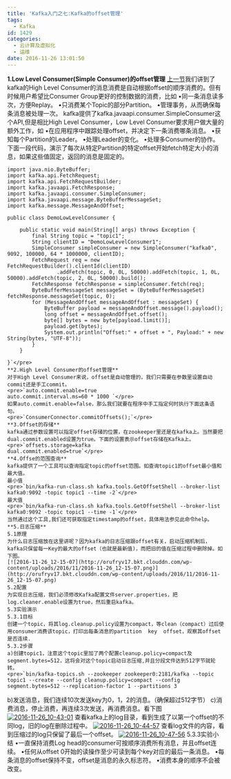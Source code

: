 ```yaml
---
title: 'Kafka入门之七:Kafka的offset管理'
tags:
  - Kafka
id: 1429
categories:
  - 云计算及虚拟化
  - 运维
date: 2016-11-26 13:01:50
---
```


**1.Low Level Consumer(Simple Consumer)的offset管理**
[上一节](http://blog.yaodataking.com/2016/11/kafka-6.html)我们讲到了kafka的High Level Consumer的消息消费是自动根据offset的顺序消费的。但有时候用户希望比Consumer Group更好的控制数据的消费，比如
&bull;同一条消息读多次，方便Replay。
&bull;只消费某个Topic的部分Partition。
&bull;管理事务，从而确保每条消息被处理一次。
kafka提供了kafka.javaapi.consumer.SimpleConsumer这个API,但是相比High Level Consumer，Low Level Consumer要求用户做大量的额外工作，如
&bull;在应用程序中跟踪处理offset，并决定下一条消费哪条消息。
&bull;获知每个Partition的Leader。
&bull;处理Leader的变化。
&bull;处理多Consumer的协作。
下面一段代码，演示了每次从特定Partition的特定offset开始fetch特定大小的消息，如果这些值固定，返回的消息是固定的。

    import java.nio.ByteBuffer;
    import kafka.api.FetchRequest;
    import kafka.api.FetchRequestBuilder;
    import kafka.javaapi.FetchResponse;
    import kafka.javaapi.consumer.SimpleConsumer;
    import kafka.javaapi.message.ByteBufferMessageSet;
    import kafka.message.MessageAndOffset;

    public class DemoLowLevelConsumer {

    	public static void main(String[] args) throws Exception {
    		final String topic = "topic1";
    		String clientID = "DemoLowLevelConsumer1";
    		SimpleConsumer simpleConsumer = new SimpleConsumer("kafka0", 9092, 100000, 64 * 1000000, clientID);
    		FetchRequest req = new FetchRequestBuilder().clientId(clientID)
    				.addFetch(topic, 0, 0L, 50000).addFetch(topic, 1, 0L, 50000).addFetch(topic, 2, 0L, 50000).build();
    		FetchResponse fetchResponse = simpleConsumer.fetch(req);
    		ByteBufferMessageSet messageSet = (ByteBufferMessageSet) fetchResponse.messageSet(topic, 0);
    		for (MessageAndOffset messageAndOffset : messageSet) {
    			ByteBuffer payload = messageAndOffset.message().payload();
    			long offset = messageAndOffset.offset();
    			byte[] bytes = new byte[payload.limit()];
    			payload.get(bytes);
    			System.out.println("Offset:" + offset + ", Payload:" + new String(bytes, "UTF-8"));
    		}
    	}

    }`</pre>
    **2.High Level Consumer的offset管理**
    对于High Level Consumer来说，offset是自动管理的，我们只需要在参数里设置自动commit还是手工commit。
    <pre>`auto.commit.enable=true
    auto.commit.interval.ms=60 * 1000 `</pre>
    如果auto.commit.enable=false，那么我们就要在程序中手工指定何时执行下面这条语句。
    <pre>`ConsumerConnector.commitOffsets();`</pre>
    **3.Offset的存储**
    kafka通过参数设置可以指定offset存储的位置，在zookeeper里还是在kafka上。当然要把dual.commit.enabled设置为true。下面的设置表示offset存储在Kafka上。
    <pre>`offsets.storage=kafka
    dual.commit.enabled=true`</pre>
    **4.Offse的范围查询**
    kafka提供了一个工具可以查询指定topic的offset范围。如查询topic1的offset最小值和最大值。
    最小值
    <pre>`bin/kafka-run-class.sh kafka.tools.GetOffsetShell --broker-list kafka0:9092 -topic topic1 --time -2`</pre>
    最大值
    <pre>`bin/kafka-run-class.sh kafka.tools.GetOffsetShell --broker-list kafka0:9092 -topic topic1 --time -1`</pre>
    当然通过这个工具,我们还可获取指定timestamp的offset，具体用法参见此命令help。
    **5.日志压缩**
    5.1原理
    为什么日志压缩放在这里讲呢？因为kafka的日志压缩跟offset有关，启动压缩机制后，kafka只保留每一Key的最大的offset（也就是最新值)，而把旧的值在压缩过程中删除掉。如下图。
    [![2016-11-26_12-15-07](http://orufryv17.bkt.clouddn.com/wp-content/uploads/2016/11/2016-11-26_12-15-07.png)](http://orufryv17.bkt.clouddn.com/wp-content/uploads/2016/11/2016-11-26_12-15-07.png)
    5.2配置
    为实现日志压缩，我们必须修改Kafka配置文件server.properties，把log.cleaner.enable设置为true，然后重启kafka。
    5.3实验演示
    5.3.1目标
    创建一个topic，将其log.cleanup.policy设置为compact，等clean（compact）过后使用consumer消费该topic，打印出每条消息的partition  key  offset，观察其offset是否连续.
    5.3.2步骤
    a)创建topic1，注意这个topic里加了两个配置cleanup.policy=compact及segment.bytes=512，这将会对这个topic启动日志压缩,并且分段文件达到512字节就轮转。
    <pre>`bin/kafka-topics.sh --zookeeper zookeeper0:2181/kafka --topic topic1 --create --config cleanup.policy=compact --config segment.bytes=512 --replication-factor 1 --partitions 3

b)发送消息，我们连续10次发送key为0，1，2的消息。（确保超过512字节）
c)消费消息，停止消费，再连续3次发送，再消费消息。看下图
[![2016-11-26_10-43-01](http://orufryv17.bkt.clouddn.com/wp-content/uploads/2016/11/2016-11-26_10-43-01.png)](http://orufryv17.bkt.clouddn.com/wp-content/uploads/2016/11/2016-11-26_10-43-01.png)
查看kafka上的log目录，看到生成了以第一个offset的不同log，旧的log在删除过程中。
[![2016-11-26_10-44-57](http://orufryv17.bkt.clouddn.com/wp-content/uploads/2016/11/2016-11-26_10-44-57.png)](http://orufryv17.bkt.clouddn.com/wp-content/uploads/2016/11/2016-11-26_10-44-57.png)
查看log文件的内容，看到压缩过的log只保留了最后一个offset。
[![2016-11-26_10-47-56](http://orufryv17.bkt.clouddn.com/wp-content/uploads/2016/11/2016-11-26_10-47-56.png)](http://orufryv17.bkt.clouddn.com/wp-content/uploads/2016/11/2016-11-26_10-47-56.png)
5.3.3实验小结
&bull;一直保持消费Log head的consumer可按顺序消费所有消息，并且offset连续。
&bull;任何从offset 0开始的读操作至少可读到每个key对应的最后一条消息。
&bull;每条消息的offset保持不变，offset是消息的永久标志符。
&bull;消费本身的顺序不会被改变。